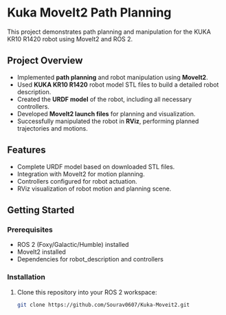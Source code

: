 # Kuka MoveIt2 Path Planning

This project demonstrates path planning and manipulation for the KUKA KR10 R1420 robot using MoveIt2 and ROS 2.

## Project Overview

- Implemented **path planning** and robot manipulation using **MoveIt2**.
- Used **KUKA KR10 R1420** robot model STL files to build a detailed robot description.
- Created the **URDF model** of the robot, including all necessary controllers.
- Developed **MoveIt2 launch files** for planning and visualization.
- Successfully manipulated the robot in **RViz**, performing planned trajectories and motions.

## Features

- Complete URDF model based on downloaded STL files.
- Integration with MoveIt2 for motion planning.
- Controllers configured for robot actuation.
- RViz visualization of robot motion and planning scene.

## Getting Started

### Prerequisites

- ROS 2 (Foxy/Galactic/Humble) installed
- MoveIt2 installed
- Dependencies for robot_description and controllers

### Installation

1. Clone this repository into your ROS 2 workspace:
   ```bash
   git clone https://github.com/Sourav0607/Kuka-Moveit2.git
